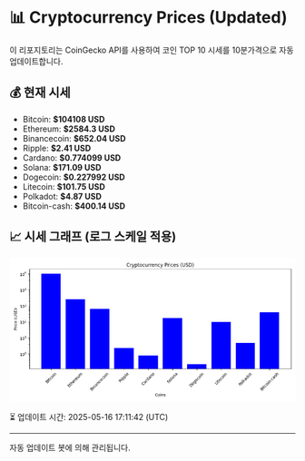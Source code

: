 
# 📊 Cryptocurrency Prices (Updated)

이 리포지토리는 CoinGecko API를 사용하여 코인 TOP 10 시세를 10분가격으로 자동 업데이트합니다.

## 💰 현재 시세
- Bitcoin: **$104108 USD**
- Ethereum: **$2584.3 USD**
- Binancecoin: **$652.04 USD**
- Ripple: **$2.41 USD**
- Cardano: **$0.774099 USD**
- Solana: **$171.09 USD**
- Dogecoin: **$0.227992 USD**
- Litecoin: **$101.75 USD**
- Polkadot: **$4.87 USD**
- Bitcoin-cash: **$400.14 USD**

## 📈 시세 그래프 (로그 스케일 적용)
![Crypto Prices](crypto_prices.png)

⏳ 업데이트 시간: 2025-05-16 17:11:42 (UTC)

---
자동 업데이트 봇에 의해 관리됩니다.
